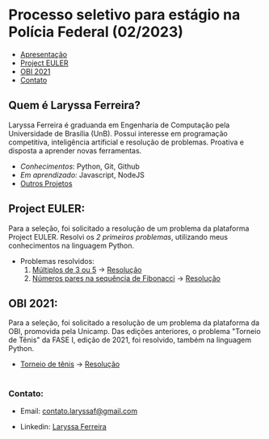 
# Processo seletivo para estágio na Polícia Federal (02/2023)

- [Apresentação](#Quem-é-Laryssa-Ferreira)
- [Project EULER](#Project-EULER)
- [OBI 2021](#OBI-2021)
- [Contato](#Contato)

## Quem é Laryssa Ferreira?
  Laryssa Ferreira é graduanda em Engenharia de Computação pela Universidade de Brasília (UnB). Possui interesse em programação competitiva, inteligência artificial e resolução de problemas. Proativa e disposta a aprender novas ferramentas.
  - *Conhecimentos*: Python, Git, Github
  - *Em aprendizado:* Javascript, NodeJS
  - [Outros Projetos](https://github.com/laryferreira/ResistorColorCode)
  

## Project EULER:

Para a seleção, foi solicitado a resolução de um problema da plataforma Project EULER. Resolvi os *2 primeiros problemas*, utilizando meus conhecimentos na linguagem Python.

- Problemas resolvidos: 
  1. [Múltiplos de 3 ou 5](https://projecteuler.net/problem=1) -> [Resolução](https://github.com/laryferreira/Processo_seletivoPF/blob/studies/projectEULER/multiples3or5.py)
  2. [Números pares na sequência de Fibonacci](https://projecteuler.net/problem=2) -> [Resolução](https://github.com/laryferreira/Processo_seletivoPF/blob/studies/projectEULER/evenfibonacci.py)
      
## OBI 2021:

Para a seleção, foi solicitado a resolução de um problema da plataforma da OBI, promovida pela Unicamp. Das edições anteriores, o problema "Torneio de Tênis" da FASE I, edição de 2021, foi resolvido, também na linguagem Python.
- [Torneio de tênis](https://olimpiada.ic.unicamp.br/pratique/ps/2021/f1/torneio/) -> [Resolução](https://github.com/laryferreira/Processo_seletivoPF/blob/studies/OBI2021/torneio_tenis.py)

#

### Contato:
- Email: contato.laryssaf@gmail.com

- Linkedin: [Laryssa Ferreira](https://www.linkedin.com/in/laryssaoliferreira)


